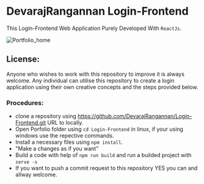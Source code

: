 # DevarajRangannan Login-Frontend
  This Login-Frontend Web Application Purely Developed With `ReactJs`.
  
![Portfolio_home](https://deva-rangan-test.s3.ap-south-1.amazonaws.com/Login-Frontend.png)

## License:
  Anyone who wishes to work with this repository to improve it is always welcome. Any individual can utilise this repository to create a login application using their own creative concepts and the steps provided below.

### Procedures:
  * clone a repository using https://github.com/DevarajRangannan/Login-Frontend.git URL to locally.
  * Open Porfolio folder using `cd Login-Frontend` in linux, if your using windows use the repective commands.
  * Install a necessary files using `npm install`.
  * "Make a changes as if you want"
  * Build a code with help of `npm run build` and run a builded project with `serve -s`
  * If you want to push a commit request to this repository YES you can and allway welcome.
